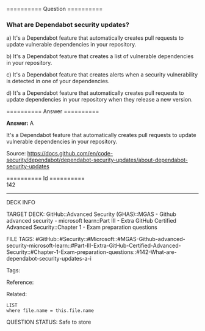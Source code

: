 ========== Question ==========  

### What are Dependabot security updates?

a) It's a Dependabot feature that automatically creates pull requests to update vulnerable dependencies in your repository.

b) It's a Dependabot feature that creates a list of vulnerable dependencies in your repository.

c) It's a Dependabot feature that creates alerts when a security vulnerability is detected in one of your dependencies.

d) It's a Dependabot feature that automatically creates pull requests to update dependencies in your repository when they release a new version.  

========== Answer ==========  

**Answer:** A

It's a Dependabot feature that automatically creates pull requests to update vulnerable dependencies in your repository.

Source: https://docs.github.com/en/code-security/dependabot/dependabot-security-updates/about-dependabot-security-updates

========== Id ==========  
142

---

DECK INFO

TARGET DECK: GitHub::Advanced Security (GHAS)::MGAS - Github advanced security - microsoft learn::Part III - Extra GitHub Certified Advanced Security::Chapter 1 - Exam preparation questions

FILE TAGS: #GitHub::#Security::#Microsoft::#MGAS-Github-advanced-security-microsoft-learn::#Part-III-Extra-GitHub-Certified-Advanced-Security::#Chapter-1-Exam-preparation-questions::#142-What-are-dependabot-security-updates-a-i

Tags:

Reference:

Related:

```dataview
LIST
where file.name = this.file.name
```

QUESTION STATUS: Safe to store
